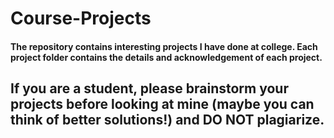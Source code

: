 # Course-Projects
#### The repository contains interesting projects I have done at college. Each project folder contains the details and acknowledgement of each project.

## If you are a student, please brainstorm your projects before looking at mine (maybe you can think of better solutions!) and DO NOT plagiarize. 
